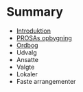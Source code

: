 # Summary

* [Introduktion](README.md)
* [PROSAs opbygning](opbygning.md)
* [Ordbog](ordbog.md)
* Udvalg
* Ansatte
* Valgte
* Lokaler
* Faste arrangementer

